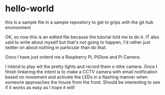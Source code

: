 # hello-world

this is a sample file in a sample repository to get to grips with the git hub environment

OK, so now this is an edited file because the tutorial told me to do it.  IT also said to write about myself but that's not going to happen, I'd rather just twitter on about nothing in particular than do that.

Oooo I have just orderd me a Raspberry Pi, PiGlow and Pi Camera.

I intend to play wit the pretty lights and record them o nthe camera.  Once I finish tinkering the intent is to make a CCTV camera with email notification based on movement and activate the LEDs in a flashing manner when someone approaches the house from the front.  Should be interesting to see if it works as easy as I hope it will!
